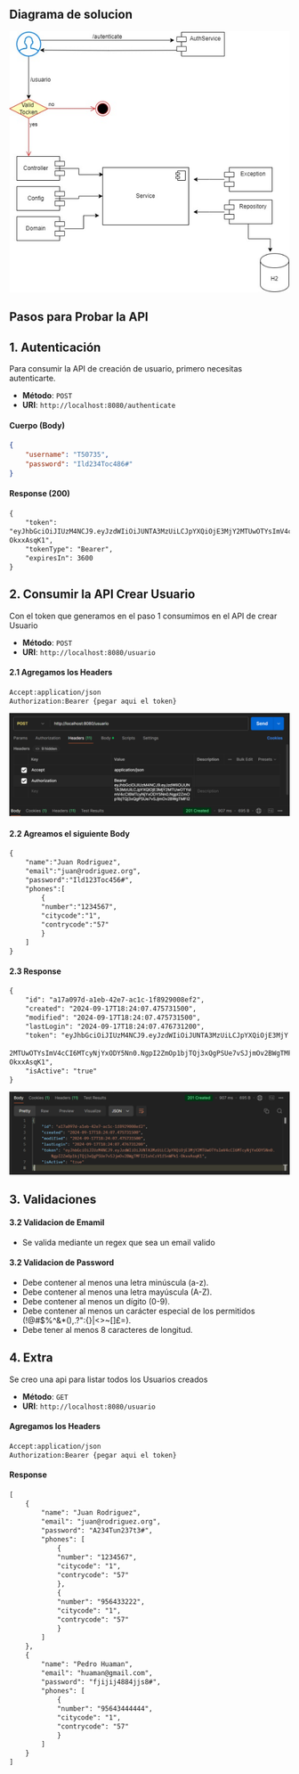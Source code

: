 ## Diagrama de solucion
![Diagrama de solucion](src/main/resources/static/bci-diagram.jpg)


## Pasos para Probar la API

## 1. Autenticación

Para consumir la API de creación de usuario, primero necesitas autenticarte.

- **Método**: `POST`
- **URI**: `http://localhost:8080/authenticate`

#### Cuerpo (Body)

```json
{
    "username": "T50735",
    "password": "Ild234Toc486#"
}
```
#### Response (200)
```
{
    "token": "eyJhbGciOiJIUzM4NCJ9.eyJzdWIiOiJUNTA3MzUiLCJpYXQiOjE3MjY2MTUwOTYsImV4cCI6MTcyNjYxODY5Nn0.NgpI2ZmOp1bjTQj3xQgPSUe7vSJjmOv2BWgTMFI21xhCrV1f5nWPk1-OkxxAsqK1",
    "tokenType": "Bearer",
    "expiresIn": 3600
}
```

## 2. Consumir la API Crear Usuario
Con el token que generamos en el paso 1 consumimos en el API de crear Usuario

- **Método**: `POST`
- **URI**: `http://localhost:8080/usuario`

#### 2.1 Agregamos los Headers
```
Accept:application/json
Authorization:Bearer {pegar aqui el token}
```
![Header](src/main/resources/static/create_user.png)

#### 2.2 Agreamos el siguiente Body
```
{
    "name":"Juan Rodriguez",
    "email":"juan@rodriguez.org",
    "password":"Ild123Toc456#",
    "phones":[
        {
        "number":"1234567",
        "citycode":"1",
        "contrycode":"57"
        }
    ]
}
```

#### 2.3 Response
```
{
    "id": "a17a097d-a1eb-42e7-ac1c-1f8929008ef2",
    "created": "2024-09-17T18:24:07.475731500",
    "modified": "2024-09-17T18:24:07.475731500",
    "lastLogin": "2024-09-17T18:24:07.476731200",
    "token": "eyJhbGciOiJIUzM4NCJ9.eyJzdWIiOiJUNTA3MzUiLCJpYXQiOjE3MjY
    2MTUwOTYsImV4cCI6MTcyNjYxODY5Nn0.NgpI2ZmOp1bjTQj3xQgPSUe7vSJjmOv2BWgTMFI21xhCrV1f5nWPk1-OkxxAsqK1",
    "isActive": "true"
}
```
![Header](src/main/resources/static/resp_create_user.png)

## 3. Validaciones
#### 3.2 Validacion de Emamil
- Se valida mediante un regex que sea un email valido

#### 3.2 Validacion de Password
  - Debe contener al menos una letra minúscula (a-z).
  - Debe contener al menos una letra mayúscula (A-Z).
  - Debe contener al menos un dígito (0-9).
  - Debe contener al menos un carácter especial de los permitidos (!@#$%^&*(),.?":{}|<>~[]£=).
  - Debe tener al menos 8 caracteres de longitud.

## 4. Extra
Se creo una api para listar todos los Usuarios creados

- **Método**: `GET`
- **URI**: `http://localhost:8080/usuario`
#### Agregamos los Headers
```
Accept:application/json
Authorization:Bearer {pegar aqui el token}
```

#### Response
```
[
    {
        "name": "Juan Rodriguez",
        "email": "juan@rodriguez.org",
        "password": "A234Tun237t3#",
        "phones": [
            {
            "number": "1234567",
            "citycode": "1",
            "contrycode": "57"
            },
            {
            "number": "956433222",
            "citycode": "1",
            "contrycode": "57"
            }
        ]
    },
    {
        "name": "Pedro Huaman",
        "email": "huaman@gmail.com",
        "password": "fjijij4884jjs8#",
        "phones": [
            {
            "number": "95643444444",
            "citycode": "1",
            "contrycode": "57"
            }
        ]
    }
]
```
